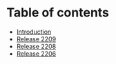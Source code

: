 # Table of contents

* [Introduction](README.md)
* [Release 2209](release-2209.md)
* [Release 2208](release-2208.md)
* [Release 2206](release-2206.md)
